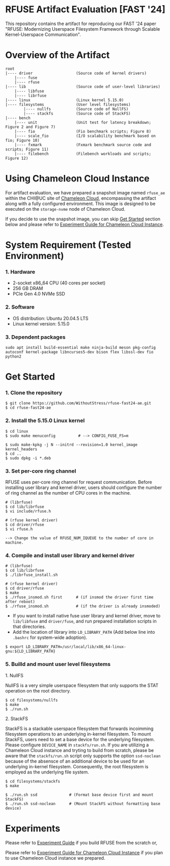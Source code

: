 
# RFUSE Artifact Evaluation [FAST '24]

This repository contains the artifact for reproducing our FAST '24 paper "RFUSE: Modernizing Userspace Filesystem Framework through Scalable Kernel-Userspace Communication". 

# Overview of the Artifact 
```
root      
|---- driver                   (Source code of kernel drivers) 
    |---- fuse          
    |---- rfuse  
|---- lib                      (Source code of user-level libraries)
    |---- libfuse          
    |---- librfuse            
|---- linux                    (Linux kernel 5.15.0)
|---- filesystems              (User level filesystems)
        |---- nullfs           (Source code of NullFS)
        |---- stackfs          (Source code of StackFS)
|---- bench        
    |---- unit                 (Unit test for latency breakdown; Figure 2 and Figure 7)
    |---- fio                  (Fio benchmark scripts; Figure 8)
    |---- scale_fio            (I/O scalability benchmark based on fio; Figure 10)
    |---- fxmark               (Fxmark benchmark source code and scripts; Figure 11)
    |---- filebench            (Filebench workloads and scripts; Figure 12)   
```


# Using Chameleon Cloud Instance

For artifact evaluation, we have prepared a snapshot image named ```rfuse_ae``` within the CHI@UC site of [Chameleon Cloud](https://www.chameleoncloud.org/), encompassing the artifact along with a fully configured environment. This image is designed to be executed on the ```storage-nvme``` node of Chameleon Cloud.

If you decide to use the snapshot image, you can skip [Get Started](#get-started) section below and please refer to [Experiment Guide for Chameleon Cloud Instance](bench/experiment_guide_for_cc.md).

# System Requirement (Tested Environment)

### 1. Hardware
* 2-socket x86_64 CPU (40 cores per socket)
* 256 GB DRAM
* PCIe Gen 4.0 NVMe SSD

### 2. Software 
* OS distribution: Ubuntu 20.04.5 LTS
* Linux kernel version: 5.15.0

### 3. Dependent packages 
```
sudo apt install build-essential make ninja-build meson pkg-config autoconf kernel-package libncurses5-dev bison flex libssl-dev fio python2
```

# Get Started

### 1. Clone the repository
```
$ git clone https://github.com/WithoutStress/rfuse-fast24-ae.git
$ cd rfuse-fast24-ae
```

### 2. Install the 5.15.0 Linux kernel 
```
$ cd linux 
$ sudo make menuconfig          # --> CONFIG_FUSE_FS=m

$ sudo make-kpkg -j N --initrd --revision=1.0 kernel_image kernel_headers
$ cd ..
$ sudo dpkg -i *.deb
```

### 3. Set per-core ring channel 

RFUSE uses per-core ring channel for request communication. Before installing user library and kernel driver, users should configure the number of ring channel as the number of CPU cores in the machine.
```
# (librfuse)
$ cd lib/librfuse 
$ vi include/rfuse.h

# (rfuse kernel driver)
$ cd driver/rfuse
$ vi rfuse.h

--> Change the value of RFUSE_NUM_IQUEUE to the number of core in machine.
```
### 4. Compile and install user library and kernel driver
```
# (librfuse)
$ cd lib/librfuse
$ ./librfuse_install.sh
	
# (rfuse kernel driver)
$ cd driver/rfuse
$ make 
$ ./rfuse_insmod.sh first      # (if insmod the driver first time after reboot)
$ ./rfuse_insmod.sh            # (if the driver is already insmoded)
```
* If you want to install native fuse user library and kernel driver, move to ```lib/libfuse``` and ```driver/fuse```, and run prepared installation scripts in that directories.
* Add the location of library into ```LD_LIBRARY_PATH``` (Add below line into ```.bashrc``` for system-wide adoption).
```
$ export LD_LIBRARY_PATH=/usr/local/lib/x86_64-linux-gnu:${LD_LIBRARY_PATH}
```

### 5. Builld and mount user level filesystems
1\. NullFS

NullFS is a very simple userspace filesystem that only supports the STAT operation on the root directory. 
```
$ cd filesystems/nullfs
$ make
$ ./run.sh
```

2\. StackFS

StackFS is a stackable userspace filesystem that forwards incoimming filesystem operations to an underlying in-kernel filesystem. To mount StackFS, users need to set a base device for the underlying filesystem. Please configure ```DEVICE_NAME``` in ```stackfs/run.sh```.
If you are utilizing a Chameleon Cloud instance and tryting to build from scratch, please be aware that the `stackfs/run.sh` script only supports the option `ssd-noclean` because of the absensce of an additional device to be used for an underlying in-kernel filesystem. Consequently, the root filesystem is employed as the underlying file system.
```
$ cd filesystems/stackfs
$ make

$ ./run.sh ssd              # (Format base device first and mount StackFS)  
$ ./run.sh ssd-noclean      # (Mount StackFS without formatting base device)
```

# Experiments 

Please refer to [Experiment Guide](bench/README.md) if you build RFUSE from the scratch or, 

Please refer to [Experiment Guide for Chameleon Cloud Instance](bench/experiment_guide_for_cc.md) if you plan to use Chameleon Cloud instance we prepared.
